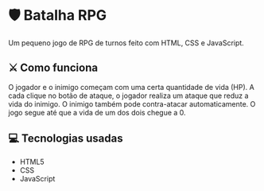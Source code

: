 # 🛡️ Batalha RPG

Um pequeno jogo de RPG de turnos feito com HTML, CSS e JavaScript.

## ⚔️ Como funciona

O jogador e o inimigo começam com uma certa quantidade de vida (HP). A cada clique no botão de ataque, o jogador realiza um ataque que reduz a vida do inimigo. O inimigo também pode contra-atacar automaticamente. O jogo segue até que a vida de um dos dois chegue a 0.

## 💻 Tecnologias usadas

- HTML5
- CSS
- JavaScript 


